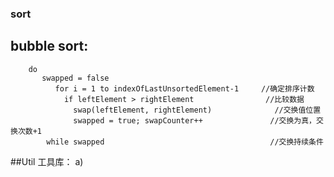 ### sort

## bubble sort:
		do
		   swapped = false
			  for i = 1 to indexOfLastUnsortedElement-1     //确定排序计数
			    if leftElement > rightElement                //比较数据
			      swap(leftElement, rightElement)              //交换值位置
			      swapped = true; swapCounter++               //交换为真，交换次数+1
			while swapped                                     //交换持续条件
			

			
			
##Util 工具库：
   a)